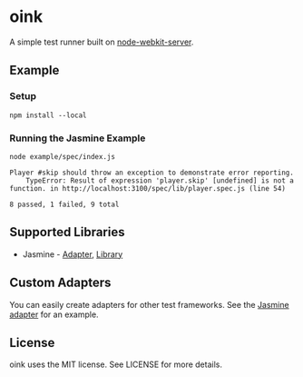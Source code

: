 # oink

A simple test runner built on [node-webkit-server](https://github.com/tristandunn/node-webkit-server).

## Example

### Setup

    npm install --local

### Running the Jasmine Example

    node example/spec/index.js

    Player #skip should throw an exception to demonstrate error reporting.
        TypeError: Result of expression 'player.skip' [undefined] is not a function. in http://localhost:3100/spec/lib/player.spec.js (line 54)

    8 passed, 1 failed, 9 total

## Supported Libraries

* Jasmine - [Adapter](https://github.com/tristandunn/oink/tree/master/lib/adapter/jasmine.js), [Library](https://github.com/pivotal/jasmine)

## Custom Adapters

You can easily create adapters for other test frameworks. See the [Jasmine adapter](https://github.com/tristandunn/oink/tree/master/lib/adapter/jasmine.js) for an example.

## License

oink uses the MIT license. See LICENSE for more details.
